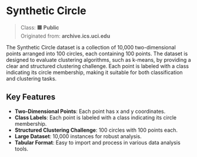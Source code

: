 # Synthetic Circle

> Class: **🟥 Public**  
> Originated from: **archive.ics.uci.edu**

The Synthetic Circle dataset is a collection of 10,000 two-dimensional points arranged into 100 circles, each containing 100 points. The dataset is designed to evaluate clustering algorithms, such as k-means, by providing a clear and structured clustering challenge. Each point is labeled with a class indicating its circle membership, making it suitable for both classification and clustering tasks.

## Key Features
- **Two-Dimensional Points**: Each point has x and y coordinates.
- **Class Labels**: Each point is labeled with a class indicating its circle membership.
- **Structured Clustering Challenge**: 100 circles with 100 points each.
- **Large Dataset**: 10,000 instances for robust analysis.
- **Tabular Format**: Easy to import and process in various data analysis tools.
